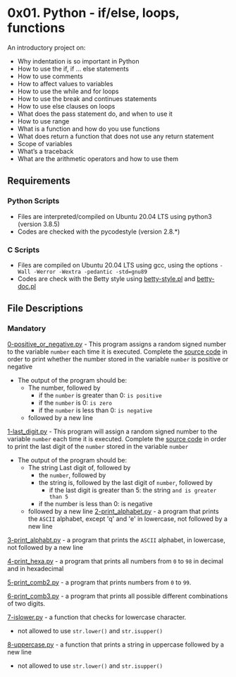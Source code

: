 # 0x01. Python - if/else, loops, functions
An introductory project on:

- Why indentation is so important in Python
- How to use the if, if ... else statements
- How to use comments
- How to affect values to variables
- How to use the while and for loops
- How to use the break and continues statements
- How to use else clauses on loops
- What does the pass statement do, and when to use it
- How to use range
- What is a function and how do you use functions
- What does return a function that does not use any return statement
- Scope of variables
- What’s a traceback
- What are the arithmetic operators and how to use them
## Requirements
### Python Scripts
- Files are interpreted/compiled on Ubuntu 20.04 LTS using python3 (version 3.8.5)
- Codes are checked with the pycodestyle (version 2.8.*)
### C Scripts
- Files are compiled on Ubuntu 20.04 LTS using gcc, using the options `-Wall -Werror -Wextra -pedantic -std=gnu89`
- Codes are check with the Betty style using [betty-style.pl](https://github.com/holbertonschool/Betty/blob/master/betty-style.pl) and [betty-doc.pl](https://github.com/holbertonschool/Betty/blob/master/betty-doc.pl)
## File Descriptions
### Mandatory
[0-positive_or_negative.py](https://github.com/Gbeminiyi-S/alx-higher_level_programming/blob/main/0x01-python-if_else_loops_functions/0-positive_or_negative.py) - This program assigns a random signed number to the variable `number` each time it is executed. Complete the [source code](https://github.com/holbertonschool/0x01.py/blob/master/0-positive_or_negative_py) in order to print whether the number stored in the variable `number` is positive or negative

- The output of the program should be:
  - The number, followed by
  	- if the `number` is greater than 0: `is positive`
	- if the `number` is 0: `is zero`
	- if the `number` is less than 0: `is negative`
  - followed by a new line

[1-last_digit.py](https://github.com/Gbeminiyi-S/alx-higher_level_programming/blob/main/0x01-python-if_else_loops_functions/1-last_digit.py) - This program will assign a random signed number to the variable `number` each time it is executed. Complete the [source code](https://github.com/holbertonschool/0x01.py/blob/master/1-last_digit_py) in order to print the last digit of the `number` stored in the variable `number`

- The output of the program should be:
  - The string Last digit of, followed by
  	- the `number`, followed by
	- the string is, followed by the last digit of `number`, followed by
	  - if the last digit is greater than 5: the string `and is greater than 5`
	- if the number is less than 0: is negative
  - followed by a new line
[2-print_alphabet.py](https://github.com/Gbeminiyi-S/alx-higher_level_programming/blob/main/0x01-python-if_else_loops_functions/2-print_alphabet.py) - a program that prints the `ASCII` alphabet, except 'q' and 'e'  in lowercase, not followed by a new line

[3-print_alphabt.py](https://github.com/Gbeminiyi-S/alx-higher_level_programming/blob/main/0x01-python-if_else_loops_functions/3-print_alphabt.py) - a program that prints the `ASCII` alphabet, in lowercase, not followed by a new line

[4-print_hexa.py](https://github.com/Gbeminiyi-S/alx-higher_level_programming/blob/main/0x01-python-if_else_loops_functions/4-print_hexa.py) -  a program that prints all numbers from `0` to `98` in decimal and in hexadecimal

[5-print_comb2.py](https://github.com/Gbeminiyi-S/alx-higher_level_programming/blob/main/0x01-python-if_else_loops_functions/5-print_comb2.py) - a program that prints numbers from `0` to `99`.

[6-print_comb3.py](https://github.com/Gbeminiyi-S/alx-higher_level_programming/blob/main/0x01-python-if_else_loops_functions/6-print_comb3.py) - a program that prints all possible different combinations of two digits.

[7-islower.py](https://github.com/Gbeminiyi-S/alx-higher_level_programming/blob/main/0x01-python-if_else_loops_functions/7-islower.py) - a function that checks for lowercase character.
- not allowed to use `str.lower()` and `str.isupper()`

[8-uppercase.py](https://github.com/Gbeminiyi-S/alx-higher_level_programming/blob/main/0x01-python-if_else_loops_functions/8-uppercase.py) - a function that prints a string in uppercase followed by a new line
- not allowed to use `str.lower()` and `str.isupper()`
